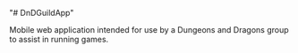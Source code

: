 "# DnDGuildApp" 

Mobile web application intended for use by a Dungeons and Dragons group to assist in running games.


